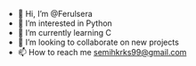 - 👋 Hi, I’m @Ferulsera
- 👀 I’m interested in Python
- 🌱 I’m currently learning C
- 💞️ I’m looking to collaborate on new projects
- 📫 How to reach me semihkrks99@gmail.com

<!---
Ferulsera/Ferulsera is a ✨ special ✨ repository because its `README.md` (this file) appears on your GitHub profile.
You can click the Preview link to take a look at your changes.
--->
